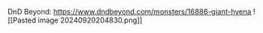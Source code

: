 DnD Beyond: https://www.dndbeyond.com/monsters/16886-giant-hyena
![[Pasted image 20240920204830.png]]